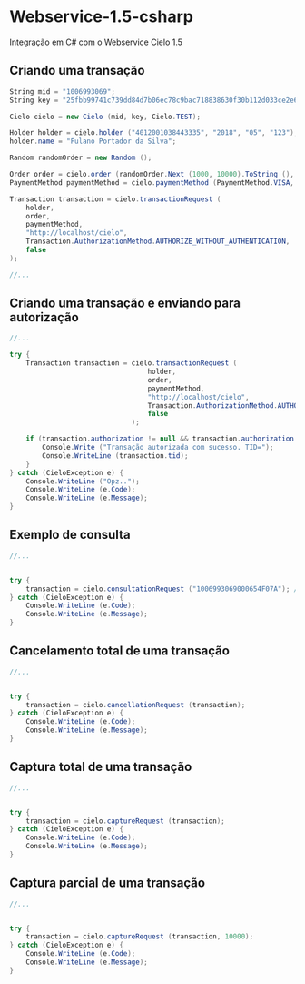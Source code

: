 # Webservice-1.5-csharp

Integração em C# com o Webservice Cielo 1.5

## Criando uma transação

```csharp
String mid = "1006993069";
String key = "25fbb99741c739dd84d7b06ec78c9bac718838630f30b112d033ce2e621b34f3";

Cielo cielo = new Cielo (mid, key, Cielo.TEST);

Holder holder = cielo.holder ("4012001038443335", "2018", "05", "123");
holder.name = "Fulano Portador da Silva";

Random randomOrder = new Random ();

Order order = cielo.order (randomOrder.Next (1000, 10000).ToString (), 10000);
PaymentMethod paymentMethod = cielo.paymentMethod (PaymentMethod.VISA, PaymentMethod.CREDITO_A_VISTA);

Transaction transaction = cielo.transactionRequest (
	holder,
	order,
	paymentMethod,
	"http://localhost/cielo",
	Transaction.AuthorizationMethod.AUTHORIZE_WITHOUT_AUTHENTICATION,
	false
);

//...
```

## Criando uma transação e enviando para autorização

```csharp
//...

try {
	Transaction transaction = cielo.transactionRequest (
		                          holder,
		                          order,
		                          paymentMethod,
		                          "http://localhost/cielo",
		                          Transaction.AuthorizationMethod.AUTHORIZE_WITHOUT_AUTHENTICATION,
		                          false
	                          );

	if (transaction.authorization != null && transaction.authorization.lr == "00") {
		Console.Write ("Transação autorizada com sucesso. TID=");
		Console.WriteLine (transaction.tid);
	}
} catch (CieloException e) {
	Console.WriteLine ("Opz..");
	Console.WriteLine (e.Code);
	Console.WriteLine (e.Message);
}
```

## Exemplo de consulta

```csharp
//...


try {
	transaction = cielo.consultationRequest ("1006993069000654F07A"); // tid da transação
} catch (CieloException e) {
	Console.WriteLine (e.Code);
	Console.WriteLine (e.Message);
}
```

## Cancelamento total de uma transação

```csharp
//...


try {
	transaction = cielo.cancellationRequest (transaction);
} catch (CieloException e) {
	Console.WriteLine (e.Code);
	Console.WriteLine (e.Message);
}
```

## Captura total de uma transação

```csharp
//...


try {
	transaction = cielo.captureRequest (transaction);
} catch (CieloException e) {
	Console.WriteLine (e.Code);
	Console.WriteLine (e.Message);
}
```

## Captura parcial de uma transação

```csharp
//...


try {
	transaction = cielo.captureRequest (transaction, 10000);
} catch (CieloException e) {
	Console.WriteLine (e.Code);
	Console.WriteLine (e.Message);
}
```